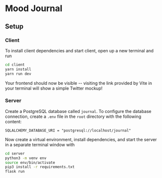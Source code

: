 # Mood Journal

## Setup 
### Client
To install client dependencies and start client, open up a new terminal and run
```bash
cd client
yarn install
yarn run dev
```
Your frontend should now be visible -- visiting the link provided by Vite in your terminal will show a simple Twitter mockup!

### Server
Create a PostgreSQL database called `journal`. To configure the database connection, create a `.env` file in the `root` directory with the following content: 
```
SQLALCHEMY_DATABASE_URI = "postgresql://localhost/journal"
```

Now create a virtual environment, install dependencies, and start the server in a separate terminal window with 
```bash
cd server
python3 -m venv env
source env/bin/activate
pip3 install -r requirements.txt
flask run
```